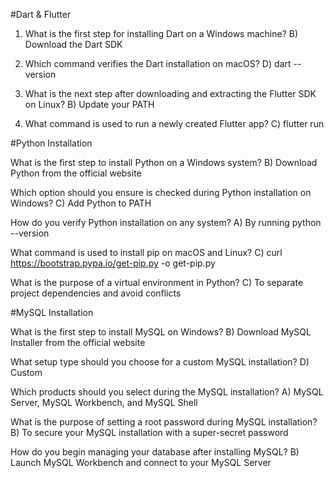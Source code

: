 #Dart & Flutter

1. What is the first step for installing Dart on a Windows machine? B) Download the Dart SDK

2. Which command verifies the Dart installation on macOS? D) dart --version

3. What is the next step after downloading and extracting the Flutter SDK on Linux? B) Update your PATH

4. What command is used to run a newly created Flutter app? C) flutter run

#Python Installation

What is the first step to install Python on a Windows system? B) Download Python from the official website

Which option should you ensure is checked during Python installation on Windows? C) Add Python to PATH

How do you verify Python installation on any system? A) By running python --version

What command is used to install pip on macOS and Linux? C) curl https://bootstrap.pypa.io/get-pip.py -o get-pip.py

What is the purpose of a virtual environment in Python? C) To separate project dependencies and avoid conflicts

#MySQL Installation

What is the first step to install MySQL on Windows? B) Download MySQL Installer from the official website

What setup type should you choose for a custom MySQL installation? D) Custom

Which products should you select during the MySQL installation? A) MySQL Server, MySQL Workbench, and MySQL Shell

What is the purpose of setting a root password during MySQL installation? B) To secure your MySQL installation with a super-secret password

How do you begin managing your database after installing MySQL? B) Launch MySQL Workbench and connect to your MySQL Server
